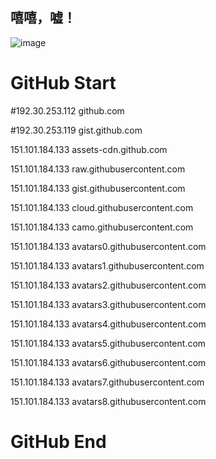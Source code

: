## 嘻嘻，嘘！
![image](https://github.com/mmmmmmmmmmq/mwq.github.io/blob/gh-pages/MWQ.png)

# GitHub Start

#192.30.253.112 github.com

#192.30.253.119 gist.github.com

151.101.184.133 assets-cdn.github.com

151.101.184.133 raw.githubusercontent.com

151.101.184.133 gist.githubusercontent.com

151.101.184.133 cloud.githubusercontent.com

151.101.184.133 camo.githubusercontent.com

151.101.184.133 avatars0.githubusercontent.com

151.101.184.133 avatars1.githubusercontent.com

151.101.184.133 avatars2.githubusercontent.com

151.101.184.133 avatars3.githubusercontent.com

151.101.184.133 avatars4.githubusercontent.com

151.101.184.133 avatars5.githubusercontent.com

151.101.184.133 avatars6.githubusercontent.com

151.101.184.133 avatars7.githubusercontent.com

151.101.184.133 avatars8.githubusercontent.com

# GitHub End
